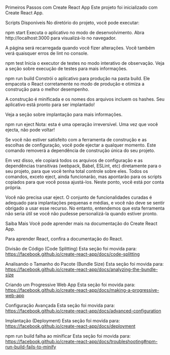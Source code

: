 Primeiros Passos com Create React App
Este projeto foi inicializado com Create React App.

Scripts Disponíveis
No diretório do projeto, você pode executar:

npm start
Executa o aplicativo no modo de desenvolvimento.
Abra http://localhost:3000 para visualizá-lo no navegador.

A página será recarregada quando você fizer alterações.
Você também verá quaisquer erros de lint no console.

npm test
Inicia o executor de testes no modo interativo de observação.
Veja a seção sobre execução de testes para mais informações.

npm run build
Constrói o aplicativo para produção na pasta build.
Ele empacota o React corretamente no modo de produção e otimiza a construção para o melhor desempenho.

A construção é minificada e os nomes dos arquivos incluem os hashes.
Seu aplicativo está pronto para ser implantado!

Veja a seção sobre implantação para mais informações.

npm run eject
Nota: esta é uma operação irreversível. Uma vez que você ejecta, não pode voltar!

Se você não estiver satisfeito com a ferramenta de construção e as escolhas de configuração, você pode ejectar a qualquer momento. Este comando removerá a dependência de construção única do seu projeto.

Em vez disso, ele copiará todos os arquivos de configuração e as dependências transitivas (webpack, Babel, ESLint, etc) diretamente para o seu projeto, para que você tenha total controle sobre eles. Todos os comandos, exceto eject, ainda funcionarão, mas apontarão para os scripts copiados para que você possa ajustá-los. Neste ponto, você está por conta própria.

Você não precisa usar eject. O conjunto de funcionalidades curadas é adequado para implantações pequenas e médias, e você não deve se sentir obrigado a usar esse recurso. No entanto, entendemos que esta ferramenta não seria útil se você não pudesse personalizá-la quando estiver pronto.

Saiba Mais
Você pode aprender mais na documentação do Create React App.

Para aprender React, confira a documentação do React.

Divisão de Código (Code Splitting)
Esta seção foi movida para: https://facebook.github.io/create-react-app/docs/code-splitting

Analisando o Tamanho do Pacote (Bundle Size)
Esta seção foi movida para: https://facebook.github.io/create-react-app/docs/analyzing-the-bundle-size

Criando um Progressive Web App
Esta seção foi movida para: https://facebook.github.io/create-react-app/docs/making-a-progressive-web-app

Configuração Avançada
Esta seção foi movida para: https://facebook.github.io/create-react-app/docs/advanced-configuration

Implantação (Deployment)
Esta seção foi movida para: https://facebook.github.io/create-react-app/docs/deployment

npm run build falha ao minificar
Esta seção foi movida para: https://facebook.github.io/create-react-app/docs/troubleshooting#npm-run-build-fails-to-minify
